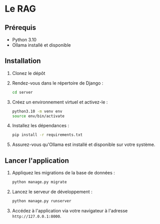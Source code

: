 # Le RAG

## Prérequis

- Python 3.10
- Ollama installé et disponible

## Installation

1. Clonez le dépôt

2. Rendez-vous dans le répertoire de Django :
    ```bash
    cd server
    ```

3. Créez un environnement virtuel et activez-le :
    ```bash
    python3.10 -m venv env
    source env/bin/activate
    ```

4. Installez les dépendances :
    ```bash
    pip install -r requirements.txt
    ```

5. Assurez-vous qu'Ollama est installé et disponible sur votre système.

## Lancer l'application

1. Appliquez les migrations de la base de données :
    ```bash
    python manage.py migrate
    ```

2. Lancez le serveur de développement :
    ```bash
    python manage.py runserver
    ```

3. Accédez à l'application via votre navigateur à l'adresse `http://127.0.0.1:8000`.